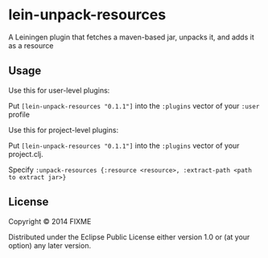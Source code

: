# lein-unpack-resources

A Leiningen plugin that fetches a maven-based jar, unpacks it, and adds it as a
resource

## Usage

Use this for user-level plugins:

Put `[lein-unpack-resources "0.1.1"]` into the `:plugins` vector of your
`:user` profile

Use this for project-level plugins:

Put `[lein-unpack-resources "0.1.1"]` into the `:plugins` vector of your project.clj.

Specify `:unpack-resources {:resource <resource>, :extract-path <path to extract
jar>}`

## License

Copyright © 2014 FIXME

Distributed under the Eclipse Public License either version 1.0 or (at
your option) any later version.
